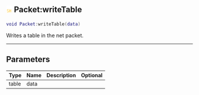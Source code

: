 ## ![shared](.gitbook/assets/shared.png) Packet:writeTable


```lua
void Packet:writeTable(data)
```

Writes a table in the net packet.


------
## Parameters

| Type   | Name | Description              | Optional |
| ------ | ---- | ------------------------ | -------: |
| table | data |  |  |


